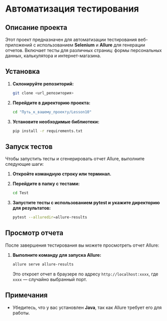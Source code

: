 # Автоматизация тестирования

## Описание проекта
Этот проект предназначен для автоматизации тестирования веб-приложений с использованием **Selenium** и **Allure** для генерации отчетов. Включает тесты для различных страниц: формы персональных данных, калькулятора и интернет-магазина.

## Установка

1. **Склонируйте репозиторий:**
   ```bash
   git clone <url_репозитория>
   ```

2. **Перейдите в директорию проекта:**
   ```bash
   cd "Путь_к_вашему_проекту/Lesson10"
   ```

3. **Установите необходимые библиотеки:**
   ```bash
   pip install -r requirements.txt
   ```

## Запуск тестов
Чтобы запустить тесты и сгенерировать отчет Allure, выполните следующие шаги:

1. **Откройте командную строку или терминал.**

2. **Перейдите в папку с тестами:**
   ```bash
   cd Test
   ```

3. **Запустите тесты с использованием pytest и укажите директорию для результатов:**
   ```bash
   pytest --alluredir=allure-results
   ```

## Просмотр отчета
После завершения тестирования вы можете просмотреть отчет Allure:

1. **Выполните команду для запуска Allure:**
   ```bash
   allure serve allure-results
   ```

   Это откроет отчет в браузере по адресу `http://localhost:xxxx`, где `xxxx` — случайно выбранный порт.

## Примечания
- Убедитесь, что у вас установлен **Java**, так как Allure требует его для работы.
